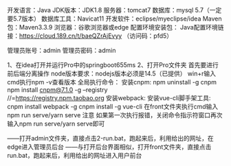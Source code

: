 开发语言：Java
JDK版本：JDK1.8
服务器：tomcat7
数据库：mysql 5.7（一定要5.7版本）
数据库工具：Navicat11
开发软件：eclipse/myeclipse/idea
Maven包：Maven3.3.9
浏览器：谷歌浏览器或edge
配置环境安装包：
Java配置环境链接：https://cloud.189.cn/t/baeQZrAjEvyy （访问码：pfd5） 

管理员账号：admin
管理员密码：admin

1、在idea打开并运行Pro中的springboot655ms
2、打开Pro文件夹
首先要进行前后端分离操作
node版本要求：nodejs版本必须是14.5（已提供）  win+r输入cmd执行npm -v查看版本
全局执行命令：
安装cnpm:
npm uninstall -g cnpm
npm install cnpm@7.1.0 -g –registry          
//=https://registry.npm.taobao.org
安装webpack:
安装vue-cli脚手架工具:
cnpm install webpack -g 
cnpm install -g vue-cli
在front文件夹执行cmd输入npm run serve/yarn serve 
注意 如果第一次执行报错，关闭命令指示符窗口再次输入npm run serve/yarn serve即可

——打开admin文件夹，直接点击2-run.bat，跑起来后，利用给出的网址，在edge进入管理员后台 
——与打开后台界面相似，打开front文件夹，直接点击run.bat，跑起来后，利用给出的网址进入用户前台
